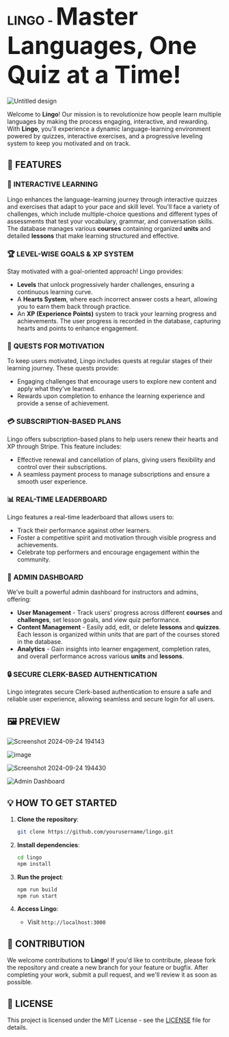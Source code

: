 # **LINGO** - <span style="font-size: 2em;">**Master Languages, One Quiz at a Time!**</span>
![Untitled design](https://github.com/user-attachments/assets/8c5d186b-725e-422e-8525-fab14d3d196d)

Welcome to **Lingo**! Our mission is to revolutionize how people learn multiple languages by making the process engaging, interactive, and rewarding. With **Lingo**, you'll experience a dynamic language-learning environment powered by quizzes, interactive exercises, and a progressive leveling system to keep you motivated and on track.

## 🚀 **FEATURES**

### 🎯 **INTERACTIVE LEARNING**
Lingo enhances the language-learning journey through interactive quizzes and exercises that adapt to your pace and skill level. You'll face a variety of challenges, which include multiple-choice questions and different types of assessments that test your vocabulary, grammar, and conversation skills. The database manages various **courses** containing organized **units** and detailed **lessons** that make learning structured and effective.

### 🏆 **LEVEL-WISE GOALS & XP SYSTEM**
Stay motivated with a goal-oriented approach! Lingo provides:
- **Levels** that unlock progressively harder challenges, ensuring a continuous learning curve.
- A **Hearts System**, where each incorrect answer costs a heart, allowing you to earn them back through practice.
- An **XP (Experience Points)** system to track your learning progress and achievements. The user progress is recorded in the database, capturing hearts and points to enhance engagement.

### 🏅 **QUESTS FOR MOTIVATION**
To keep users motivated, Lingo includes quests at regular stages of their learning journey. These quests provide:
- Engaging challenges that encourage users to explore new content and apply what they've learned.
- Rewards upon completion to enhance the learning experience and provide a sense of achievement.

### 💳 **SUBSCRIPTION-BASED PLANS**
Lingo offers subscription-based plans to help users renew their hearts and XP through Stripe. This feature includes:
- Effective renewal and cancellation of plans, giving users flexibility and control over their subscriptions.
- A seamless payment process to manage subscriptions and ensure a smooth user experience.

### 📊 **REAL-TIME LEADERBOARD**
Lingo features a real-time leaderboard that allows users to:
- Track their performance against other learners.
- Foster a competitive spirit and motivation through visible progress and achievements.
- Celebrate top performers and encourage engagement within the community.

### 💼 **ADMIN DASHBOARD**
We’ve built a powerful admin dashboard for instructors and admins, offering:
- **User Management** - Track users' progress across different **courses** and **challenges**, set lesson goals, and view quiz performance.
- **Content Management** - Easily add, edit, or delete **lessons** and **quizzes**. Each lesson is organized within units that are part of the courses stored in the database.
- **Analytics** - Gain insights into learner engagement, completion rates, and overall performance across various **units** and **lessons**.

### 🔒 **SECURE CLERK-BASED AUTHENTICATION**
Lingo integrates secure Clerk-based authentication to ensure a safe and reliable user experience, allowing seamless and secure login for all users.

## 🖼️ **PREVIEW**

![Screenshot 2024-09-24 194143](https://github.com/user-attachments/assets/93ed4e09-b348-4f00-9f67-949aef388733)

![image](https://github.com/user-attachments/assets/98425863-942a-4ca4-8fbb-93a8f215fc3e)

![Screenshot 2024-09-24 194430](https://github.com/user-attachments/assets/13a5dfa3-cc11-48d7-95e1-5cbf335b7cee)

![Admin Dashboard](https://github.com/user-attachments/assets/d74aa476-2bff-4c24-83df-a13041342c4f)

## 💡 **HOW TO GET STARTED**

1. **Clone the repository**:
    ```bash
    git clone https://github.com/yourusername/lingo.git
    ```

2. **Install dependencies**:
    ```bash
    cd lingo
    npm install
    ```

3. **Run the project**:
    ```bash
    npm run build
    npm run start
    ```

4. **Access Lingo**:
    - Visit `http://localhost:3000`

## 🤝 **CONTRIBUTION**
We welcome contributions to **Lingo**! If you'd like to contribute, please fork the repository and create a new branch for your feature or bugfix. After completing your work, submit a pull request, and we'll review it as soon as possible.

## 📄 **LICENSE**
This project is licensed under the MIT License - see the [LICENSE](./LICENSE) file for details.
